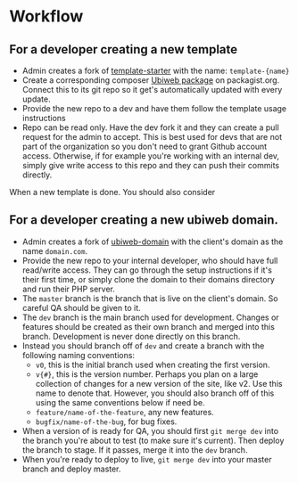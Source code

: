 # Workflow

## For a developer creating a new template
- Admin creates a fork of [template-starter](https://github.com/ubiweb-media/template-starter) with the name: `template-{name}`
- Create a corresponding composer [Ubiweb package](https://packagist.org/packages/submit) on packagist.org. Connect this to its git repo so it get's automatically updated with every update.
- Provide the new repo to a dev and have them follow the template usage instructions
- Repo can be read only. Have the dev fork it and they can create a pull request for the admin to accept. This is best used for devs that are not part of the organization so you don't need to grant Github account access. Otherwise, if for example you're working with an internal dev, simply give write access to this repo and they can push their commits directly.

When a new template is done. You should also consider 
## For a developer creating a new ubiweb domain.
- Admin creates a fork of [ubiweb-domain](https://github.com/ubiweb-media/ubiweb-domain) with the client's domain as the name `domain.com`. 
- Provide the new repo to your internal developer, who should have full read/write access. They can go through the setup instructions if it's their first time, or simply clone the domain to their domains directory and run their PHP server.
- The `master` branch is the branch that is live on the client's domain. So careful QA should be given to it. 
- The `dev` branch is the main branch used for development. Changes or features should be created as their own branch and merged into this branch. Development is never done directly on this branch.
- Instead you should branch off of `dev` and create a branch with the following naming conventions:
  - `v0`, this is the initial branch used when creating the first version.
  - `v{#}`, this is the version number. Perhaps you plan on a large collection of changes for a new version of the site, like v2. Use this name to denote that. However, you should also branch off of this using the same conventions below if need be.
  - `feature/name-of-the-feature`, any new features.
  - `bugfix/name-of-the-bug`, for bug fixes.
- When a version of is ready for QA, you should first `git merge dev` into the branch you're about to test (to make sure it's current). Then deploy the branch to stage. If it passes, merge it into the `dev` branch. 
- When you're ready to deploy to live, `git merge dev` into your master branch and deploy master.
